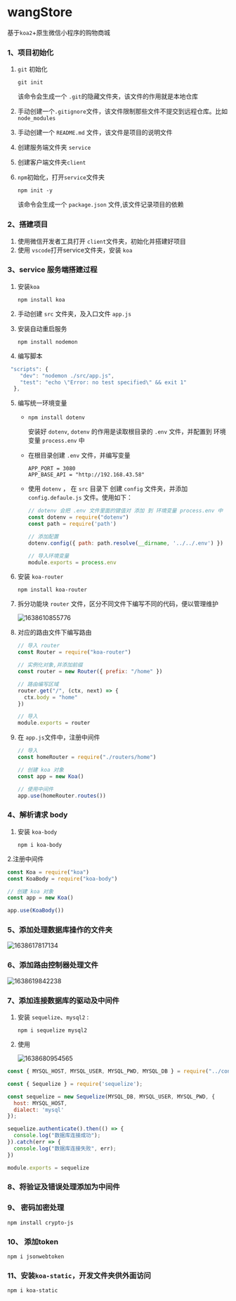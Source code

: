 # wangStore 

基于`koa2`+原生微信小程序的购物商城



### 1、项目初始化

 1. `git` 初始化

    ```
    git init 
    ```

    该命令会生成一个 `.git`的隐藏文件夹，该文件的作用就是本地仓库

 2. 手动创建一个`.gitignore`文件，该文件限制那些文件不提交到远程仓库。比如 `node_modules`

 3. 手动创建一个 `README.md` 文件，该文件是项目的说明文件

 4. 创建服务端文件夹 `service`

 5. 创建客户端文件夹`client`

 6. `npm`初始化，打开`service`文件夹

    ```
    npm init -y
    ```

    该命令会生成一个 `package.json` 文件,该文件记录项目的依赖

### 2、搭建项目

1. 使用微信开发者工具打开 `client`文件夹，初始化并搭建好项目
2. 使用 `vscode`打开service文件夹，安装 `koa`

###  3、service 服务端搭建过程

1. 安装`koa`

   ```
   npm install koa
   ```

2. 手动创建 `src` 文件夹，及入口文件 `app.js`

3. 安装自动重启服务

   ```
   npm install nodemon
   ```

4.  编写脚本

   ```javascript
    "scripts": {
       "dev": "nodemon ./src/app.js",
       "test": "echo \"Error: no test specified\" && exit 1"
     },
   ```

5. 编写统一环境变量

   + ```
     npm install dotenv
     ```

     安装好 `dotenv`, `dotenv` 的作用是读取根目录的 `.env` 文件，并配置到 环境变量 `process.env` 中

   + 在根目录创建 `.env` 文件，并编写变量

     ```
     APP_PORT = 3080
     APP_BASE_API = "http://192.168.43.58"
     ```

   + 使用 `dotenv` ， 在 `src` 目录下 创建 `config` 文件夹，并添加 `config.defaule.js` 文件。使用如下：

     ```javascript
     // dotenv 会把 .env 文件里面的键值对 添加 到 环境变量 process.env 中
     const dotenv = require("dotenv")
     const path = require('path')
     
     // 添加配置
     dotenv.config({ path: path.resolve(__dirname, '../../.env') })
     
     // 导入环境变量
     module.exports = process.env
     ```

6. 安装 `koa-router`

   ``` 
   npm install koa-router
   ```

7. 拆分功能块 `router` 文件，区分不同文件下编写不同的代码，便以管理维护

   ![1638610855776](C:\Users\10127\AppData\Roaming\Typora\typora-user-images\1638610855776.png)

8. 对应的路由文件下编写路由

   ```javascript
   // 导入 router
   const Router = require("koa-router")
   
   // 实例化对象,并添加前缀
   const router = new Router({ prefix: "/home" })
   
   // 路由编写区域
   router.get("/", (ctx, next) => {
     ctx.body = "home"
   })
   
   // 导入
   module.exports = router
   ```

9. 在 `app.js`文件中，注册中间件

   ```javascript
   // 导入
   const homeRouter = require("./routers/home")
   
   // 创建 koa 对象
   const app = new Koa()
   
   // 使用中间件
   app.use(homeRouter.routes())
   ```

### 4、解析请求 body

1. 安装 `koa-body`

   ```
   npm i koa-body
   ```

2.注册中间件

```js
const Koa = require("koa")
const KoaBody = require("koa-body")

// 创建 koa 对象
const app = new Koa()

app.use(KoaBody())
```

### 5、添加处理数据库操作的文件夹

![1638617817134](C:\Users\10127\AppData\Roaming\Typora\typora-user-images\1638617817134.png)

### 6、添加路由控制器处理文件

![1638619842238](C:\Users\10127\AppData\Roaming\Typora\typora-user-images\1638619842238.png)

### 7、添加连接数据库的驱动及中间件

1. 安装 `sequelize`、`mysql2` :   

   ```
   npm i sequelize mysql2
   ```

2. 使用

   ![1638680954565](C:\Users\10127\AppData\Roaming\Typora\typora-user-images\1638680954565.png)

```js
const { MYSQL_HOST, MYSQL_USER, MYSQL_PWD, MYSQL_DB } = require("../config/config.default")

const { Sequelize } = require('sequelize');

const sequelize = new Sequelize(MYSQL_DB, MYSQL_USER, MYSQL_PWD, {
  host: MYSQL_HOST,
  dialect: 'mysql'
});

sequelize.authenticate().then(() => {
  console.log("数据库连接成功");
}).catch(err => {
  console.log("数据库连接失败", err);
})

module.exports = sequelize
```

### 8、将验证及错误处理添加为中间件

### 9、 密码加密处理

```
npm install crypto-js
```

### 10、 添加token

```
npm i jsonwebtoken
```

### 11、安装`koa-static`，开发文件夹供外面访问

```
npm i koa-static
```


